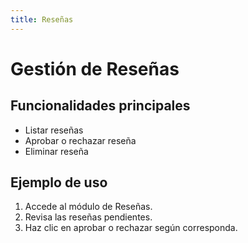 ```yaml
---
title: Reseñas
---
```


# Gestión de Reseñas

## Funcionalidades principales

- Listar reseñas
- Aprobar o rechazar reseña
- Eliminar reseña

## Ejemplo de uso

1. Accede al módulo de Reseñas.
2. Revisa las reseñas pendientes.
3. Haz clic en aprobar o rechazar según corresponda.

